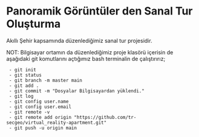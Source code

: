 # Panoramik Görüntüler den Sanal Tur Oluşturma

 Akıllı Şehir kapsamında düzenlediğimiz sanal tur projesidir.


 NOT: Bilgisayar ortamın da düzenlediğimiz proje klasörü içerisin de aşağıdaki git komutlarını açtığımız bash terminalin de çalıştırırız;

     - git init
     - git status
     - git branch -m master main
     - git add .
     - git commit -m "Dosyalar Bilgisayardan yüklendi."
     - git log
     - git config user.name
     - git config user.email
     - git remote -v
     - git remote add origin "https://github.com/tr-secgeo/virtual_reality-apartment.git" 
     - git push -u origin main
